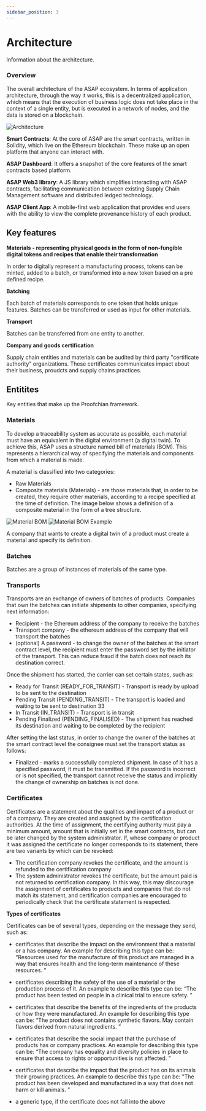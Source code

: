 ```yaml
---
sidebar_position: 3
---
```


# Architecture

Information about the architecture.

### Overview

The overall architecture of the ASAP ecosystem. In terms of application architecture, through the way it works, this is a
decentralized application, which means that the execution of business logic does not take place in
the context of a single entity, but is executed in a network of nodes, and the data is stored
on a blockchain.

![Architecture](/img/docs/overall-architecture.png)

**Smart Contracts**: At the core of ASAP are the smart contracts, written in Solidity, which live on the Ethereum blockchain. These make up an open platform that anyone can interact with.

**ASAP Dashboard**: It offers a snapshot of the core features of the smart contracts based platform.

**ASAP Web3 library**: A JS library which simplifies interacting with ASAP contracts, facilitating communication between existing Supply Chain Management software and distributed ledged technology.

**ASAP Client App**: A mobile-first web application that provides end users with the ability to view the complete provenance history of each product.

## Key features

**Materials - representing physical goods in the form of non-fungible digital tokens and recipes that enable their transformation**

In order to digitally represent a manufacturing process, tokens can be minted, added to a batch, or transformed into a new token based on a pre defined recipe.

**Batching**

Each batch of materials corresponds to one token that holds unique features. Batches can be transferred or used as input for other materials.

**Transport**

Batches can be transferred from one entity to another.

**Company and goods certification**

Supply chain entities and materials can be audited by third party "certificate authority" organizations. These certificates communicates impact about their business, proudcts and supply chains practices.

## Entitites

Key entities that make up the Proofchian framework.

### Materials

To develop a traceability system as accurate as possible, each material must have an equivalent in the digital environment (a digital twin).
To achieve this, ASAP uses a structure named bill of materials (BOM). This represents a hierarchical way of specifying the materials and components from which a material is made.

A material is classified into two categories:

- Raw Materials
- Composite materials (Materials) - are those materials that, in order to be created, they require other materials, according to a recipe specified at the time of definition. The image below shows a definition of a composite material in the form of a tree structure.

![Material BOM](/img/docs/material-bom.png)
![Material BOM Example](/img/docs/material-bom-example.png)

A company that wants to create a digital twin of a product must create a material and specify its definition.

### Batches

Batches are a group of instances of materials of the same type.

### Transports

Transports are an exchange of owners of batches of products.
Companies that own the batches can initiate shipments to other companies, specifying
next information:

- Recipient - the Ethereum address of the company to receive the batches
- Transport company - the ethereum address of the company that will transport the batches
- (optional) A password - to change the owner of the batches at the smart contract level, the recipient must enter the password set by the initiator of the transport. This can reduce fraud if the batch does not reach its destination
  correct.

Once the shipment has started, the carrier can set certain states,
such as:

- Ready for Transit (READY_FOR_TRANSIT) - Transport is ready by
  upload to be sent to the destination
- Pending Transit (PENDING_TRANSIT) - The transport is loaded and waiting to be
  sent to destination
  33
- In Transit (IN_TRANSIT) - Transport is in transit
- Pending Finalized (PENDING_FINALISED) - The shipment has reached its destination and
  waiting to be completed by the recipient

After setting the last status, in order to change the owner of the batches at the smart contract level
the consignee must set the transport status as follows:

- Finalized - marks a successfully completed shipment. In case of
  it has a specified password, it must be transmitted. If the password is incorrect or
  is not specified, the transport cannot receive the status and implicitly the change of ownership
  on batches is not done.

### Certificates

Certificates are a statement about the qualities and impact of a product or
of a company. They are created and assigned by the certification authorities. At the time of assignment, the certifying authority must pay a minimum amount, amount that is initially set in the smart contracts, but can be later changed by the system administrator. If, whose company or product it was assigned the certificate no longer corresponds to its statement, there are two variants by which
can be revoked:

- The certification company revokes the certificate, and the amount is refunded to the certification company
- The system administrator revokes the certificate, but the amount paid is not returned to
  certification company.
  In this way, this may discourage the assignment of certificates to products and companies that do not match its statement, and certification companies are encouraged to periodically check that the certificate statement is
  respected.

**Types of certificates**

Certificates can be of several types, depending on the message they send,
such as:

- certificates that describe the impact on the environment that a material or a has
  company. An example for describing this type can be: “Resources used
  for the manufacture of this product are managed in a way that ensures health
  and the long-term maintenance of these resources. ”

- certificates describing the safety of the use of a material or the production process
  of it. An example to describe this type can be: “The product has been tested
  on people in a clinical trial to ensure safety. ”
- certificates that describe the benefits of the ingredients of the products or how they
  were manufactured. An example for describing this type can be: “The product does not
  contains synthetic flavors. May contain flavors derived from natural ingredients. ”
- certificates that describe the social impact that the purchase of products has or
  company practices. An example for describing this type can be: “The company
  has equality and diversity policies in place to ensure that access to
  rights or opportunities is not affected. ”
- certificates that describe the impact that the product has on its animals
  their growing practices. An example to describe this type can be:
  "The product has been developed and manufactured in a way that does not harm or kill
  animals. ”
- a generic type, if the certificate does not fall into the above
